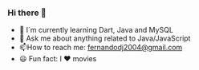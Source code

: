 ### Hi there 👋

* 🔭 I´m currently learning Dart, Java and MySQL
* 📩 Ask me about anything related to Java/JavaScript
* 📫How to reach me: fernandodj2004@gmail.com
* 😃 Fun fact: I ♥️ movies

